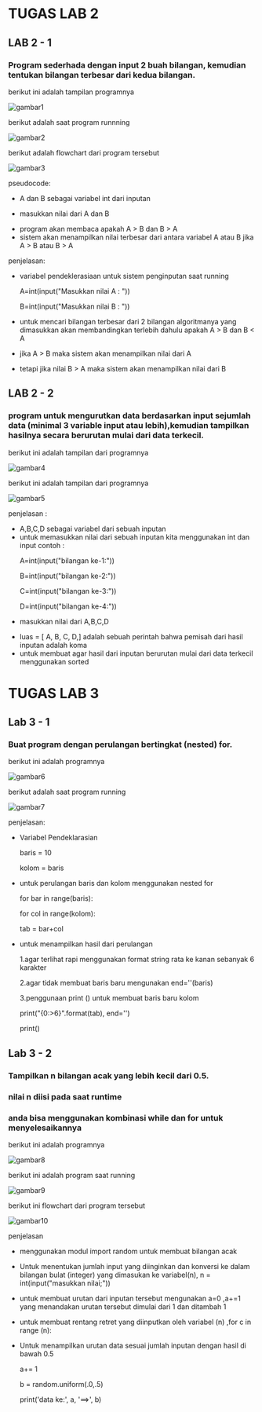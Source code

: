# TUGAS LAB 2 
## LAB 2 - 1 
### Program sederhada dengan input 2 buah bilangan, kemudian tentukan bilangan terbesar dari kedua bilangan.

berikut ini adalah tampilan programnya <p>
![gambar1](ssgambar/ss1.png.png)

berikut adalah saat program runnning <p>
![gambar2](ssgambar/ss2.png.png)

berikut adalah flowchart dari program tersebut<p>
![gambar3](ssgambar/ss3.png.png)

pseudocode:<p>
- A dan B sebagai variabel int dari inputan<p>
- masukkan nilai dari A dan B <p>
- program akan membaca apakah A > B dan B > A 
- sistem akan menampilkan nilai terbesar dari antara variabel A atau B jika A > B atau B > A<p> 

penjelasan:<p>
- variabel pendeklerasiaan untuk sistem penginputan saat running <p>
A=int(input("Masukkan nilai A : "))<p>
B=int(input("Masukkan nilai B : "))<p>
- untuk mencari bilangan terbesar dari 2 bilangan algoritmanya yang dimasukkan akan membandingkan terlebih dahulu apakah A > B dan B < A<p>
- jika A > B maka sistem akan menampilkan nilai dari A <p>
- tetapi jika nilai B > A maka sistem akan menampilkan nilai dari B <p>


## LAB 2 - 2
### program untuk mengurutkan data berdasarkan input sejumlah data (minimal 3 variable input atau lebih),kemudian tampilkan hasilnya secara berurutan mulai dari data terkecil.

berikut ini adalah tampilan dari programnya <p>
![gambar4](ssgambar/ss4.png.png)

berikut ini adalah tampilan dari programnya<p>
![gambar5](ssgambar/ss5.png.png)

penjelasan :<p>

- A,B,C,D sebagai variabel dari sebuah inputan 
- untuk memasukkan nilai dari sebuah inputan kita menggunakan int dan input contoh :<p>
A=int(input("bilangan ke-1:"))<p>
B=int(input("bilangan ke-2:"))<p>
C=int(input("bilangan ke-3:"))<p>
D=int(input("bilangan ke-4:"))<p>
- masukkan nilai dari A,B,C,D <p>
- luas = [ A, B, C, D,] adalah sebuah perintah bahwa pemisah dari hasil inputan adalah koma  
- untuk membuat agar hasil dari inputan berurutan mulai dari data terkecil menggunakan sorted

# TUGAS LAB 3
## Lab 3 - 1
### Buat program dengan perulangan bertingkat (nested) for.
berikut ini adalah programnya <p>
![gambar6](ssgambar/ss6.png.png)

berikut adalah saat program running<p>
![gambar7](ssgambar/ss7.png.png)

penjelasan:<p>
- Variabel Pendeklarasian<p>
baris = 10<p>
kolom = baris <p>
- untuk perulangan baris dan kolom menggunakan nested for <p>
for bar in range(baris):<p>
    for col in range(kolom):<p>
        tab = bar+col<p>
- untuk menampilkan hasil dari perulangan <p>
1.agar terlihat rapi menggunakan format string rata ke kanan sebanyak 6 karakter<p>
2.agar tidak membuat baris baru mengunakan end=''(baris)<p>
3.penggunaan print () untuk membuat baris baru kolom <p>
print("{0:>6}".format(tab), end='')<p>
    print()<p>

## Lab 3 - 2
### Tampilkan n bilangan acak yang lebih kecil dari 0.5.
### nilai n diisi pada saat runtime
### anda bisa menggunakan kombinasi while dan for untuk menyelesaikannya

berikut ini adalah programnya<p>
![gambar8](ssgambar/ss8.png.png)

berikut ini adalah program saat running<p>
![gambar9](ssgambar/ss9.png.png)

berikut ini flowchart dari program tersebut<p>
![gambar10](ssgambar/ss10.png.png)

penjelasan<p>
- menggunakan  modul import random untuk membuat bilangan acak<p>
- Untuk menentukan jumlah input yang diinginkan dan konversi ke dalam bilangan bulat (integer) yang dimasukan ke variabel(n), n = int(input("masukkan nilai;"))<p>
- untuk membuat urutan dari inputan tersebut mengunakan a=0 ,a+=1 yang menandakan urutan tersebut dimulai dari 1 dan ditambah 1 <p>
- untuk membuat rentang retret yang diinputkan oleh variabel (n) ,for c in range (n): <p>
- Untuk menampilkan urutan data sesuai jumlah inputan dengan hasil di bawah 0.5<p>
    a+= 1<p>
   b = random.uniform(.0,.5)<p>
   print('data ke:', a, '==>', b)<p>




